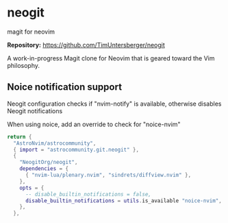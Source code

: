 # neogit

magit for neovim

**Repository:** <https://github.com/TimUntersberger/neogit>

A work-in-progress Magit clone for Neovim that is geared toward the Vim philosophy.


## Noice notification support

Neogit configuration checks if "nvim-notify" is available, otherwise disables Neogit notifications

When using noice, add an override to check for "noice-nvim"

```lua
return {
  "AstroNvim/astrocommunity",
  { import = "astrocommunity.git.neogit" },
  {
    "NeogitOrg/neogit",
    dependencies = {
      { "nvim-lua/plenary.nvim", "sindrets/diffview.nvim" },
    },
    opts = {
      -- disable_builtin_notifications = false,
      disable_builtin_notifications = utils.is_available "noice-nvim",
    },
  },
```
